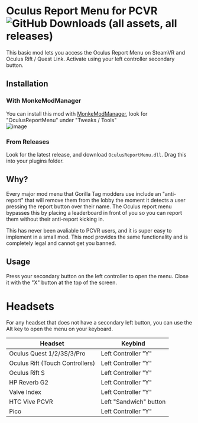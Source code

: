 # Oculus Report Menu for PCVR ![GitHub Downloads (all assets, all releases)](https://img.shields.io/github/downloads/stickmaster10/OculusReportMenu/total)
This basic mod lets you access the Oculus Report Menu on SteamVR and Oculus Rift / Quest Link. Activate using your left controller secondary button.

## Installation
### With MonkeModManager
You can install this mod with [MonkeModManager](https://github.com/the-graze/monkemodmanager), look for "OculusReportMenu" under "Tweaks / Tools" <br>
![image](https://github.com/user-attachments/assets/21879ee0-dd12-446f-9a3b-8782fae407fb)

### From Releases
Look for the latest release, and download ``OculusReportMenu.dll``. Drag this into your plugins folder.

## Why?
Every major mod menu that Gorilla Tag modders use include an "anti-report" that will remove them from the lobby the moment it detects a user pressing the report button over their name. The Oculus report menu bypasses this by placing a leaderboard in front of you so you can report them without their anti-report kicking in.

This has never been avaliable to PCVR users, and it is super easy to implement in a small mod. This mod provides the same functionality and is completely legal and cannot get you banned.

## Usage
Press your secondary button on the left controller to open the menu. Close it with the "X" button at the top of the screen.

# Headsets
For any headset that does not have a secondary left button, you can use the Alt key to open the menu on your keyboard.

| Headset | Keybind |
|---------|---------|
| Oculus Quest 1/2/3S/3/Pro | Left Controller "Y" |
| Oculus Rift (Touch Controllers) | Left Controller "Y" |
| Oculus Rift S | Left Controller "Y" |
| HP Reverb G2 | Left Controller "Y" |
| Valve Index | Left Controller "Y" |
| HTC Vive PCVR | Left "Sandwich" button |
| Pico | Left Controller "Y" |
